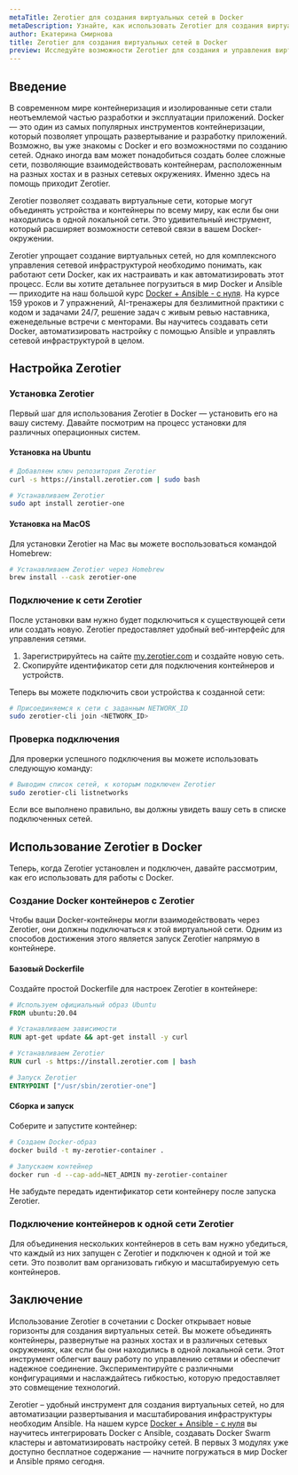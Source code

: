 ```yaml
---
metaTitle: Zerotier для создания виртуальных сетей в Docker
metaDescription: Узнайте, как использовать Zerotier для создания виртуальных сетей в Docker - изучите настройку, основные функции и практические примеры
author: Екатерина Смирнова
title: Zerotier для создания виртуальных сетей в Docker
preview: Исследуйте возможности Zerotier для создания и управления виртуальными сетями в Docker-среде. Пошаговые инструкции и примеры помогут вам быстро освоить этот инструмент
---
```


## Введение

В современном мире контейнеризация и изолированные сети стали неотъемлемой частью разработки и эксплуатации приложений. Docker — это один из самых популярных инструментов контейнеризации, который позволяет упрощать развертывание и разработку приложений. Возможно, вы уже знакомы с Docker и его возможностями по созданию сетей. Однако иногда вам может понадобиться создать более сложные сети, позволяющие взаимодействовать контейнерам, расположенным на разных хостах и в разных сетевых окружениях. Именно здесь на помощь приходит Zerotier.

Zerotier позволяет создавать виртуальные сети, которые могут объединять устройства и контейнеры по всему миру, как если бы они находились в одной локальной сети. Это удивительный инструмент, который расширяет возможности сетевой связи в вашем Docker-окружении.

Zerotier упрощает создание виртуальных сетей, но для комплексного управления сетевой инфраструктурой необходимо понимать, как работают сети Docker, как их настраивать и как автоматизировать этот процесс. Если вы хотите детальнее погрузиться в мир Docker и Ansible — приходите на наш большой курс [Docker + Ansible - с нуля](https://purpleschool.ru/course/docker). На курсе 159 уроков и 7 упражнений, AI-тренажеры для безлимитной практики с кодом и задачами 24/7, решение задач с живым ревью наставника, еженедельные встречи с менторами. Вы научитесь создавать сети Docker, автоматизировать настройку с помощью Ansible и управлять сетевой инфраструктурой в целом.

## Настройка Zerotier

### Установка Zerotier

Первый шаг для использования Zerotier в Docker — установить его на вашу систему. Давайте посмотрим на процесс установки для различных операционных систем.

#### Установка на Ubuntu

```bash
# Добавляем ключ репозитория Zerotier
curl -s https://install.zerotier.com | sudo bash

# Устанавливаем Zerotier
sudo apt install zerotier-one
```

#### Установка на MacOS

Для установки Zerotier на Mac вы можете воспользоваться командой Homebrew:

```bash
# Устанавливаем Zerotier через Homebrew
brew install --cask zerotier-one
```

### Подключение к сети Zerotier

После установки вам нужно будет подключиться к существующей сети или создать новую. Zerotier предоставляет удобный веб-интерфейс для управления сетями.

1. Зарегистрируйтесь на сайте [my.zerotier.com](https://my.zerotier.com) и создайте новую сеть.
2. Скопируйте идентификатор сети для подключения контейнеров и устройств.

Теперь вы можете подключить свои устройства к созданной сети:

```bash
# Присоединяемся к сети с заданным NETWORK_ID
sudo zerotier-cli join <NETWORK_ID>
```

### Проверка подключения

Для проверки успешного подключения вы можете использовать следующую команду:

```bash
# Выводим список сетей, к которым подключен Zerotier
sudo zerotier-cli listnetworks
```

Если все выполнено правильно, вы должны увидеть вашу сеть в списке подключенных сетей.

## Использование Zerotier в Docker

Теперь, когда Zerotier установлен и подключен, давайте рассмотрим, как его использовать для работы с Docker.

### Создание Docker контейнеров с Zerotier

Чтобы ваши Docker-контейнеры могли взаимодействовать через Zerotier, они должны подключаться к этой виртуальной сети. Одним из способов достижения этого является запуск Zerotier напрямую в контейнере.

#### Базовый Dockerfile

Создайте простой Dockerfile для настроек Zerotier в контейнере:

```Dockerfile
# Используем официальный образ Ubuntu
FROM ubuntu:20.04

# Устанавливаем зависимости
RUN apt-get update && apt-get install -y curl

# Устанавливаем Zerotier
RUN curl -s https://install.zerotier.com | bash

# Запуск Zerotier
ENTRYPOINT ["/usr/sbin/zerotier-one"]
```

#### Сборка и запуск

Соберите и запустите контейнер:

```bash
# Создаем Docker-образ
docker build -t my-zerotier-container .

# Запускаем контейнер
docker run -d --cap-add=NET_ADMIN my-zerotier-container
```

Не забудьте передать идентификатор сети контейнеру после запуска Zerotier.

### Подключение контейнеров к одной сети Zerotier

Для объединения нескольких контейнеров в сеть вам нужно убедиться, что каждый из них запущен с Zerotier и подключен к одной и той же сети. Это позволит вам организовать гибкую и масштабируемую сеть контейнеров.

## Заключение

Использование Zerotier в сочетании с Docker открывает новые горизонты для создания виртуальных сетей. Вы можете объединять контейнеры, развернутые на разных хостах и в различных сетевых окружениях, как если бы они находились в одной локальной сети. Этот инструмент облегчит вашу работу по управлению сетями и обеспечит надежное соединение. Экспериментируйте с различными конфигурациями и наслаждайтесь гибкостью, которую предоставляет это совмещение технологий.

Zerotier – удобный инструмент для создания виртуальных сетей, но для автоматизации развертывания и масштабирования инфраструктуры необходим Ansible. На нашем курсе [Docker + Ansible - с нуля](https://purpleschool.ru/course/docker) вы научитесь интегрировать Docker с Ansible, создавать Docker Swarm кластеры и автоматизировать настройку сетей. В первых 3 модулях уже доступно бесплатное содержание — начните погружаться в мир Docker и Ansible прямо сегодня.
